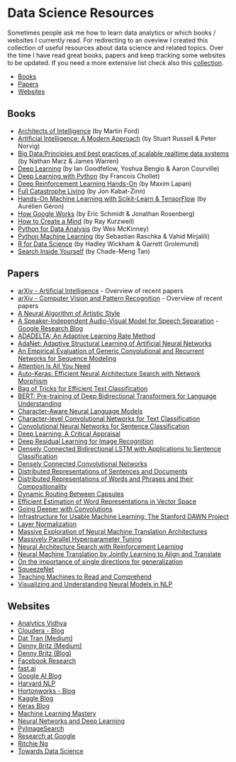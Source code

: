 # Data Science Resources
Sometimes people ask me how to learn data analytics or which books / websites I currently read. For redirecting to an oveview I created this collection of useful resources about data science and related topics. Over the time I have read great books, papers and keep tracking some websites to be updated. If you need a more extensive list check also this [collection](https://github.com/bulutyazilim/awesome-datascience).

* [Books](#books)
* [Papers](#papers)
* [Websites](#websites)

## Books
* [Architects of Intelligence](https://www.amazon.com/Architects-Intelligence-truth-people-building/dp/1789131510) (by Martin Ford)
* [Artificial Intelligence: A Modern Approach](https://www.amazon.com/Artificial-Intelligence-Modern-Approach-3rd/dp/0136042597/) (by Stuart Russell & Peter Norvig)
* [Big Data:Principles and best practices of scalable realtime data systems]( https://www.amazon.de/Big-Data-Principles-practices-scalable/dp/1617290343) (by Nathan Marz & James Warren)
* [Deep Learning](https://www.amazon.com/Deep-Learning-Adaptive-Computation-Machine/dp/0262035618) (by Ian Goodfellow, Yoshua Bengio & Aaron Courville)
* [Deep Learning with Python](https://www.amazon.com/Deep-Learning-Python-Francois-Chollet/dp/1617294438) (by Francois Chollet)
* [Deep Reinforcement Learning Hands-On](https://www.amazon.com/Deep-Reinforcement-Learning-Hands-Q-networks/dp/1788834240) (by Maxim Lapan)
* [Full Catastrophe Living](https://www.amazon.com/dp/product/0345536932) (by Jon Kabat-Zinn)
* [Hands-On Machine Learning with Scikit-Learn & TensorFlow](https://www.amazon.com/Hands-Machine-Learning-Scikit-Learn-TensorFlow/dp/1491962291/) (by Aurélien Géron)
* [How Google Works](https://www.amazon.com/How-Google-Works-Eric-Schmidt/dp/1455582328) (by Eric Schmidt & Jonathan Rosenberg)
* [How to Create a Mind](https://www.amazon.com/How-Create-Mind-Thought-Revealed/dp/0143124048/) (by Ray Kurzweil)
* [Python for Data Analysis](https://www.amazon.com/Python-Data-Analysis-Wrangling-IPython/dp/1491957662/) (by Wes McKinney)
* [Python Machine Learning](https://www.amazon.com/Python-Machine-Learning-scikit-learn-TensorFlow/dp/1787125939/) (by Sebastian Raschka & Vahid Mirjalili)
* [R for Data Science](https://www.amazon.com/Data-Science-Transform-Visualize-Model/dp/1491910399/) (by Hadley Wickham & Garrett Grolemund)
* [Search Inside Yourself](https://www.amazon.com/Search-Inside-Yourself-Unexpected-Achieving/dp/0062116932) (by Chade-Meng Tan)

## Papers
* [arXiv - Artificial Intelligence](https://arxiv.org/list/cs.AI/recent) - Overview of recent papers
* [arXiv - Computer Vision and Pattern Recognition](https://arxiv.org/list/cs.CV/recent) - Overview of recent papers
* [A Neural Algorithm of Artistic Style](https://arxiv.org/abs/1508.06576)
* [A Speaker-Independent Audio-Visual Model for Speech Separation](https://arxiv.org/abs/1804.03619) - [Google Research Blog](https://research.googleblog.com/2018/04/looking-to-listen-audio-visual-speech.html)
* [ADADELTA: An Adaptive Learning Rate Method](https://arxiv.org/abs/1212.5701)
* [AdaNet: Adaptive Structural Learning of Artificial Neural Networks](https://arxiv.org/abs/1607.01097)
* [An Empirical Evaluation of Generic Convolutional and Recurrent Networks for Sequence Modeling](https://arxiv.org/abs/1803.01271)
* [Attention Is All You Need](https://arxiv.org/abs/1706.03762)
* [Auto-Keras: Efficient Neural Architecture Search with Network Morphism](https://arxiv.org/abs/1806.10282)
* [Bag of Tricks for Efficient Text Classification](https://arxiv.org/abs/1607.01759)
* [BERT: Pre-training of Deep Bidirectional Transformers for Language Understanding](https://arxiv.org/abs/1810.04805)
* [Character-Aware Neural Language Models](https://arxiv.org/abs/1508.06615)
* [Character-level Convolutional Networks for Text Classification](https://arxiv.org/abs/1509.01626)
* [Convolutional Neural Networks for Sentence Classification](https://arxiv.org/abs/1408.5882)
* [Deep Learning: A Critical Appraisal](https://arxiv.org/abs/1801.00631)
* [Deep Residual Learning for Image Recognition](https://arxiv.org/abs/1512.03385)
* [Densely Connected Bidirectional LSTM with Applications to Sentence Classification](https://arxiv.org/abs/1802.00889)
* [Densely Connected Convolutional Networks](https://arxiv.org/abs/1608.06993)
* [Distributed Representations of Sentences and Documents](https://arxiv.org/abs/1405.4053)
* [Distributed Representations of Words and Phrases and their Compositionality](https://arxiv.org/abs/1310.4546)
* [Dynamic Routing Between Capsules](https://arxiv.org/abs/1710.09829)
* [Efficient Estimation of Word Representations in Vector Space](https://arxiv.org/abs/1301.3781)
* [Going Deeper with Convolutions](https://arxiv.org/abs/1409.4842)
* [Infrastructure for Usable Machine Learning: The Stanford DAWN Project](https://arxiv.org/abs/1705.07538)
* [Layer Normalization](https://arxiv.org/abs/1607.06450)
* [Massive Exploration of Neural Machine Translation Architectures](https://arxiv.org/abs/1703.03906)
* [Massively Parallel Hyperparameter Tuning](https://arxiv.org/abs/1810.05934)
* [Neural Architecture Search with Reinforcement Learning](https://arxiv.org/abs/1611.01578)
* [Neural Machine Translation by Jointly Learning to Align and Translate](https://arxiv.org/abs/1409.0473)
* [On the importance of single directions for generalization](https://arxiv.org/abs/1803.06959)
* [SqueezeNet](https://arxiv.org/abs/1602.07360)
* [Teaching Machines to Read and Comprehend](https://arxiv.org/abs/1506.03340)
* [Visualizing and Understanding Neural Models in NLP](https://arxiv.org/abs/1506.01066)

## Websites
* [Analytics Vidhya](https://www.analyticsvidhya.com/blog)
* [Cloudera - Blog](https://blog.cloudera.com/)
* [Dat Tran (Medium)](https://medium.com/@datitran)
* [Denny Britz (Medium)](https://medium.com/@dennybritz)
* [Denny Britz (Blog)](http://www.wildml.com/)
* [Facebook Research](https://research.fb.com/blog/)
* [fast.ai](http://www.fast.ai/)
* [Google AI Blog](https://ai.googleblog.com/)
* [Harvard NLP](http://nlp.seas.harvard.edu/)
* [Hortonworks - Blog](https://hortonworks.com/blog/)
* [Kaggle Blog](http://blog.kaggle.com/)
* [Keras Blog](https://blog.keras.io/)
* [Machine Learning Mastery](https://machinelearningmastery.com/blog/)
* [Neural Networks and Deep Learning](http://neuralnetworksanddeeplearning.com/)
* [PyImageSearch](https://www.pyimagesearch.com/)
* [Research at Google](https://research.google.com/pubs/papers.html)
* [Ritchie Ng](http://www.ritchieng.com/)
* [Towards Data Science](https://towardsdatascience.com/)